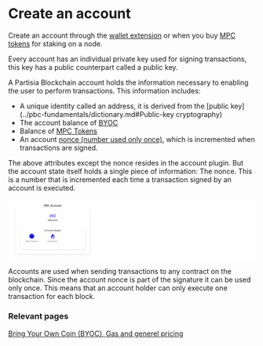 # Create an account

Create an account through the [wallet extension](https://chrome.google.com/webstore/detail/partisia-wallet/gjkdbeaiifkpoencioahhcilildpjhgh) or when you buy [MPC tokens](https://kyc.partisiablockchain.com/) for staking on a node.


Every account has an individual private key used for signing transactions, this key has a public counterpart called a public key.

A Partisia Blockchain account holds the information necessary to enabling the user to perform transactions. This information includes:

- A unique identity called an address, it is derived from the [public key](../pbc-fundamentals/dictionary.md#Public-key cryptography)
- The account balance of [BYOC](../pbc-fundamentals/byoc.md)
- Balance of [MPC Tokens](../pbc-fundamentals/introduction-to-the-fundamentals.md)
- An account [nonce (number used only once)](../pbc-fundamentals/dictionary.md#nonce), which is incremented when transactions are signed.

The above attributes except the nonce resides in the account plugin. But the account state itself holds a single piece of information: The nonce. This is a number that is incremented each time a transaction signed by an account is executed.

![Account_plugin](account-plugin.png)

Accounts are used when sending transactions to any contract on the blockchain.
Since the account nonce is part of the signature it can be used only once. This means that an account holder can only execute one transaction for each block.

### Relevant pages

[Bring Your Own Coin (BYOC), Gas and generel pricing](../pbc-fundamentals/byoc.md)
